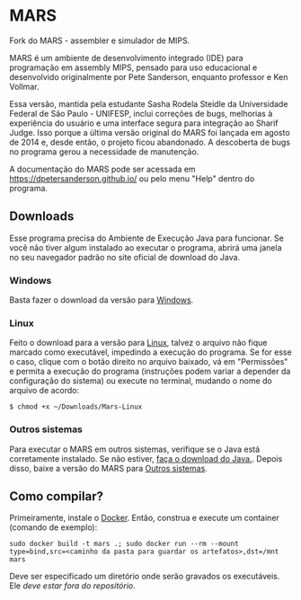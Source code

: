 # MARS

Fork do MARS - assembler e simulador de MIPS.

MARS é um ambiente de desenvolvimento integrado (IDE) para programação em assembly MIPS, pensado para uso educacional e desenvolvido originalmente por Pete Sanderson, enquanto professor e Ken Vollmar.

Essa versão, mantida pela estudante Sasha Rodela Steidle da Universidade Federal de São Paulo - UNIFESP, inclui correções de bugs, melhorias à experiência do usuário e uma interface segura para integração ao Sharif Judge. Isso porque a última versão original do MARS foi lançada em agosto de 2014 e, desde então, o projeto ficou abandonado. A descoberta de bugs no programa gerou a necessidade de manutenção.

A documentação do MARS pode ser acessada em https://dpetersanderson.github.io/ ou pelo menu "Help" dentro do programa.

## Downloads

Esse programa precisa do Ambiente de Execução Java para funcionar. Se você não tiver algum instalado ao executar o programa, abrirá uma janela no seu navegador padrão no site oficial de download do Java.

### Windows

Basta fazer o download da versão para [Windows](https://github.com/Sa-RSt/MARS/releases/download/v4.6.2/Mars-Windows.exe).

### Linux

Feito o download para a versão para [Linux](https://github.com/Sa-RSt/MARS/releases/download/v4.6.2/Mars-Linux), talvez o arquivo não fique marcado como executável, impedindo a execução do programa.
Se for esse o caso, clique com o botão direito no arquivo baixado, vá em "Permissões" e permita a execução do programa (instruções podem variar a depender da configuração do sistema) ou execute no terminal, mudando o nome do arquivo de acordo:
```
$ chmod +x ~/Downloads/Mars-Linux
```

### Outros sistemas

Para executar o MARS em outros sistemas, verifique se o Java está corretamente instalado. Se não estiver, [faça o download do Java.](https://www.java.com/download/). Depois disso, baixe a versão do MARS para [Outros sistemas](https://github.com/Sa-RSt/MARS/releases/download/v4.6.2/Mars.jar).

## Como compilar?

Primeiramente, instale o [Docker](https://docs.docker.com/get-started/). Então, construa e execute um container (comando de exemplo):
```
sudo docker build -t mars .; sudo docker run --rm --mount type=bind,src=<caminho da pasta para guardar os artefatos>,dst=/mnt mars
```
Deve ser especificado um diretório onde serão gravados os executáveis. Ele *deve estar fora do repositório*. 
